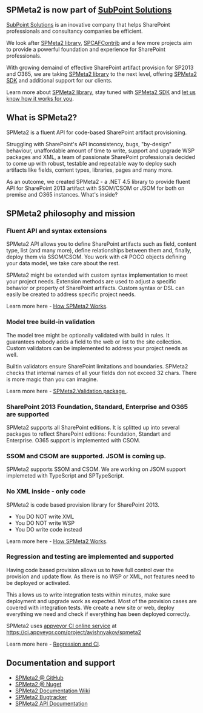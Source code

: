 ## SPMeta2 is now part of <a href="http://subpointsolutions.com">SubPoint Solutions</a>

<a href="http://subpointsolutions.com">SubPoint Solutions</a> is an inovative company that helps SharePoint professionals and consultancy companies be efficient. 

We look after <a href="http://subpointsolutions.com/spmeta2/about">SPMeta2 library</a>, <a href="http://subpointsolutions.com/spcafcontrib/about">SPCAFContrib</a> and a few more projects aim to provide a powerful foundation and experience for SharePoint professionals. 

With growing demaind of effective SharePoint artifact provision for SP2013 and O365, we are taking <a href="http://subpointsolutions.com/spmeta2/about">SPMeta2 library</a> to the next level, offering <a href='http://subpointsolutions.com/spmeta2/sdk'>SPMeta2 SDK</a> and <a hre='http://subpointsolutions.com/services/support'>additional support</a> for our clients.

Learn more about <a href="http://subpointsolutions.com/spmeta2/about">SPMeta2 library</a>, stay tuned with <a href='http://subpointsolutions.com/spmeta2/sdk'>SPMeta2 SDK</a> and <a href='https://subpointsolutions.zendesk.com/forums/21123216-General-Question-Answer'>let us know how it works for you</a>.

## What is SPMeta2?
SPMeta2 is a fluent API for code-based SharePoint artifact provisioning.

Struggling with SharePoint's API inconsistency, bugs, "by-design" behaviour, unaffordable amount of time to write, support and upgrade WSP packages and XML, a team of passionate SharePoint professionals decided to come up with robust, testable and repeatable way to deploy such artifacts like fields, content types, libraries, pages and many more.

As an outcome, we created SPMeta2 - a .NET 4.5 library to provide fluent API for SharePoint 2013 artifact with SSOM/CSOM or JSOM for both on premise and O365 instances. What's inside? 

## SPMeta2 philosophy and mission
### Fluent API and syntax extensions
SPMeta2 API allows you to define SharePoint artifacts such as field, content type, list (and many more), define relationships between them and, finally, deploy them via SSOM/CSOM. You work with c# POCO objects defining your data model, we take care about the rest. 

SPMeta2 might be extended with custom syntax implementation to meet your project needs. Extension methods are used to adjust a specific behavior or property of SharePoint artifacts. Custom syntax or DSL can easily be created to address specific project needs.

Learn more here - <a href="https://github.com/SubPointSolutions/spmeta2/wiki/How-SPMeta2-Works">How SPMeta2 Works</a>.

### Model tree build-in validation
The model tree might be optionally validated with build in rules. It guarantees nobody adds a field to the web or list to the site collection. Custom validators can be implemented to address your project needs as well. 

Builtin validators ensure SharePoint limitations and boundaries. SPMeta2 checks that internal names of all your fields don not exceed 32 chars. There is more magic than you can imagine.

Learn more here - <a href="https://github.com/SubPointSolutions/spmeta2/wiki/SPMeta2.Validation-package">SPMeta2.Validation package </a>.

### SharePoint 2013 Foundation, Standard, Enterprise and O365 are supported
SPMeta2 supports all SharePoint editions. It is splitted up into several packages to reflect SharePoint editions: Foundation, Standart and Enterprise. O365 support is implemented with CSOM.

### SSOM and CSOM are supported. JSOM is coming up.
SPMeta2 supports SSOM and CSOM. We are working on JSOM support implemeted with TypeScript and SPTypeScript.

### No XML inside - only code
SPMeta2 is code based provision library for SharePoint 2013.
* You DO NOT write XML
* You DO NOT write WSP
* You DO write code instead

Learn more here - <a href="https://github.com/SubPointSolutions/spmeta2/wiki/How-SPMeta2-Works">How SPMeta2 Works</a>.

### Regression and testing are implemented and supported
Having code based provision allows us to have full control over the provision and update flow. As there is no WSP or XML, not features need to be deployed or activated. 

This allows us to write integration tests within minutes, make sure deployment and upgrade work as expected. Most of the provision cases are covered with integration tests. We create a new site or web, deploy everything we need and check if everything has been deployed correctly.

SPMeta2 uses [appveyor CI online service](http://www.appveyor.com/) at https://ci.appveyor.com/project/avishnyakov/spmeta2

Learn more here - <a href="https://github.com/SubPointSolutions/spmeta2/wiki/Regression-and-CI">Regression and CI</a>.


## Documentation and support
<ul>
                    <li><a target="_blank" href="https://github.com/SubPointSolutions/spmeta2">SPMeta2 @ GitHub</a></li>
                    <li><a target="_blank" href="https://www.nuget.org/packages?q=spmeta2">SPMeta2 @ Nuget</a></li>
                    <li><a target="_blank" href="https://github.com/SubPointSolutions/spmeta2/wiki">SPMeta2 Documentation Wiki</a></li>
                    <li><a target="_blank" href="https://github.com/SubPointSolutions/spmeta2/issues">SPMeta2 Bugtracker</a></li>
                    <li><a target="_blank" href="http://subpointsolutions.github.io/spmeta2/Help">SPMeta2 API Documentation</a></li>
                </ul>
